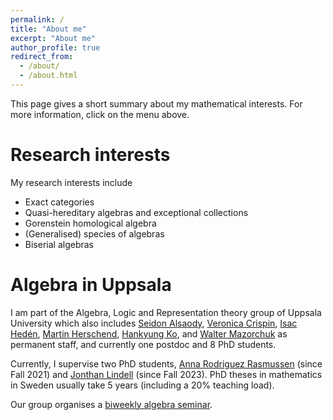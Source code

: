 ```yaml
---
permalink: /
title: "About me"
excerpt: "About me"
author_profile: true
redirect_from: 
  - /about/
  - /about.html
---
```


This page gives a short summary about my mathematical interests. For more information, click on the menu above. 


Research interests
=====

My research interests include 
  - Exact categories
  - Quasi-hereditary algebras and exceptional collections
  - Gorenstein homological algebra
  - (Generalised) species of algebras
  - Biserial algebras

Algebra in Uppsala
=====

I am part of the Algebra, Logic and Representation theory group of Uppsala University which also includes [Seidon Alsaody](https://katalog.uu.se/profile/?id=N9-61), [Veronica Crispin](https://katalog.uu.se/empinfo/?id=N10-872), [Isac Hedén](https://sites.google.com/site/isacheden/), [Martin Herschend](http://www2.math.uu.se/~martinh/), [Hankyung Ko](https://sites.google.com/view/hankyung-ko/home), and [Walter Mazorchuk](http://www2.math.uu.se/~mazor/) as permanent staff, and currently one postdoc and 8 PhD students. 

Currently, I supervise two PhD students, [Anna Rodriguez Rasmussen](https://katalog.uu.se/profile/?id=N21-1628) (since Fall 2021) and [Jonthan Lindell](https://www.katalog.uu.se/profile/?id=N20-1265) (since Fall 2023). PhD theses in mathematics in Sweden usually take 5 years (including a 20% teaching load).  

Our group organises a [biweekly algebra seminar](http://www2.math.uu.se/~mazor/seminar.html). 
